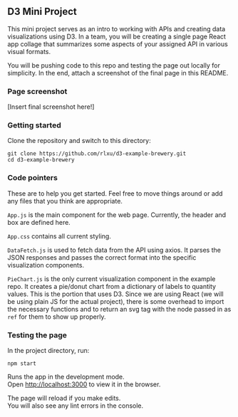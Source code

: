 ## D3 Mini Project

This mini project serves as an intro to working with APIs and creating data visualizations using D3. In a team, you will be creating a single page React app collage that summarizes some aspects of your assigned API in various visual formats. 

You will be pushing code to this repo and testing the page out locally for simplicity. In the end, attach a screenshot of the final page in this README. 

### Page screenshot
[Insert final screenshot here!]

### Getting started

Clone the repository and switch to this directory:

```
git clone https://github.com/rlxu/d3-example-brewery.git
cd d3-example-brewery
```

### Code pointers

These are to help you get started. Feel free to move things around or add any files that you think are appropriate. 

`App.js` is the main component for the web page. Currently, the header and box are defined here.

`App.css` contains all current styling.

`DataFetch.js` is used to fetch data from the API using axios. It parses the JSON responses and passes the correct format into the specific visualization components.

`PieChart.js` is the only current visualization component in the example repo. It creates a pie/donut chart from a dictionary of labels to quantity values. This is the portion that uses D3. Since we are using React (we will be using plain JS for the actual project), there is some overhead to import the necessary functions and to return an svg tag with the node passed in as `ref` for them to show up properly. 

### Testing the page

In the project directory, run:

`npm start`

Runs the app in the development mode.<br>
Open [http://localhost:3000](http://localhost:3000) to view it in the browser.

The page will reload if you make edits.<br>
You will also see any lint errors in the console.
